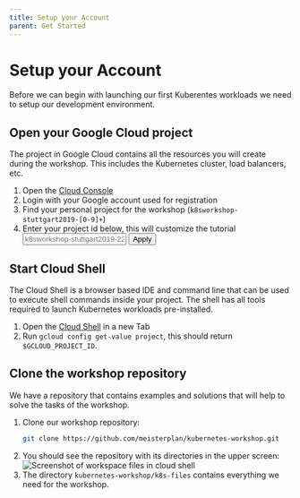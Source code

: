 ```yaml
---
title: Setup your Account
parent: Get Started
---
```


# Setup your Account

Before we can begin with launching our first Kuberentes workloads we need to setup our development environment.

## Open your Google Cloud project

The project in Google Cloud contains all the resources you will create during the workshop. This includes the Kubernetes cluster, load balancers, etc.

1. Open the [Cloud Console](https://console.cloud.google.com)
2. Login with your Google account used for registration
3. Find your personal project for the workshop (`k8sworkshop-stuttgart2019-[0-9]+`)
4. Enter your project id below, this will customize the tutorial<br>
   <input id="gcloud-project-id" placeholder="k8sworkshop-stuttgart2019-22"> <button id="gcloud-project-id-apply">Apply</button>

## Start Cloud Shell

The Cloud Shell is a browser based IDE and command line that can be used to execute shell commands inside your project.
The shell has all tools required to launch Kubernetes workloads pre-installed.

1. Open the [Cloud Shell](https://console.cloud.google.com/cloudshell/editor?project=$GCLOUD_PROJECT_ID) in a new Tab
2. Run `gcloud config get-value project`, this should return `$GCLOUD_PROJECT_ID`.

## Clone the workshop repository

We have a repository that contains examples and solutions that will help to solve the tasks of the workshop.

1. Clone our workshop repository:
   ```bash
   git clone https://github.com/meisterplan/kubernetes-workshop.git
   ```
2. You should see the repository with its directories in the upper screen:
   ![Screenshot of workspace files in cloud shell](01-workspace-files.png)
3. The directory `kubernetes-workshop/k8s-files` contains everything we need for the workshop.
